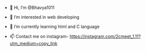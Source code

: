 - 👋 Hi, I’m @Bhavya1011
- 👀 I’m interested in web developing
- 🌱 I’m currently learning html and C language

- 📫 Contact me on instagram- https://instagram.com/2cmeet_1.11?utm_medium=copy_link


<!---
Bhavya1011/Bhavya1011 is a ✨ special ✨ repository because its `bhavya.md` (this file) appears on your GitHub profile.
You can click the Preview link to take a look at your changes.
--->
